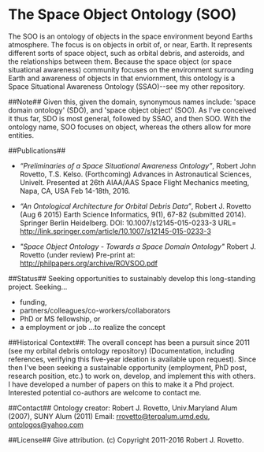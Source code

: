 # The Space Object Ontology (SOO)
The SOO is an ontology of objects in the space environment beyond Earths atmosphere. The focus is on objects in orbit of, or near, Earth. It represents different sorts of space object, such as orbital debris, and asteroids, and the relationships between them. Because the space object (or space situational awareness) community focuses on the environment surrounding Earth and awareness of objects in that enviornment, this ontology is a Space Situational Awareness Ontology (SSAO)--see my other repository. 

##Note##
Given this, given the domain, synonymous names include: 'space domain ontology' (SDO), and 'space object object' (SOO). As I've conceived it thus far, SDO is most general, followed by SSAO, and then SOO. With the ontology name, SOO focuses on object, whereas the others allow for more entities.

##Publications##
* _“Preliminaries of a Space Situational Awareness Ontology”_, Robert John Rovetto, T.S. Kelso. (Forthcoming) Advances in Astronautical Sciences, Univelt. Presented at 26th AIAA/AAS Space Flight Mechanics meeting, Napa, CA, USA Feb 14-18th, 2016.

* _“An Ontological Architecture for Orbital Debris Data”_, Robert J. Rovetto (Aug 6 2015) Earth Science Informatics, 9(1), 67-82 (submitted 2014). Springer Berlin Heidelberg. DOI: 10.1007/s12145-015-0233-3 
URL= http://link.springer.com/article/10.1007/s12145-015-0233-3

* _"Space Object Ontology - Towards a Space Domain Ontology"_ Robert J. Rovetto (under review) 
    Pre-print at: http://philpapers.org/archive/ROVSOO.pdf

##Status##
Seeking opportunities to sustainably develop this long-standing project. Seeking...
* funding, 
* partners/colleagues/co-workers/collaborators
* PhD or MS fellowship, or 
* a employment or job
...to realize the concept

##Historical Context##: The overall concept has been a pursuit since 2011 (see my orbital debris ontology repository) (Documentation, including references, verifying this five-year ideation is available upon request). Since then I've been seeking a sustainable opportunity (employment, PhD post, research position, etc.) to work on, develop, and implement this with others. I have developed a number of papers on this to make it a Phd project. Interested potential co-authors are welcome to contact me.

##Contact##
Ontology creator: Robert J. Rovetto, Univ.Maryland Alum (2007), SUNY Alum (2011)
Email: rrovetto@terpalum.umd.edu, ontologos@yahoo.com

##License##
Give attribution. (c) Copyright 2011-2016 Robert J. Rovetto.
